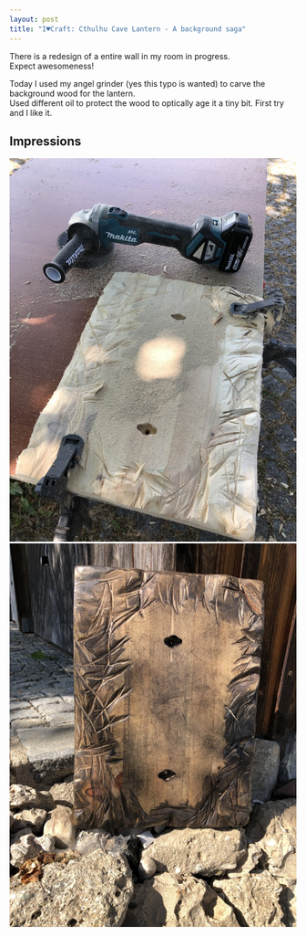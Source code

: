 ```yaml
---
layout: post
title: "I♥Craft: Cthulhu Cave Lantern - A background saga"
---
```


 There is a redesign of a entire wall in my room in progress.\
 Expect awesomeness!
 
 Today I used my angel grinder (yes this typo is wanted) to carve the background wood for the lantern.\
 Used different oil to protect the wood to optically age it a tiny bit. First try and I like it.


## Impressions


![Octobox - 1](/assets/pix/CC_Lantern_Background_1.JPG)\
![Octobox - 1](/assets/pix/CC_Lantern_Background_2.JPG)